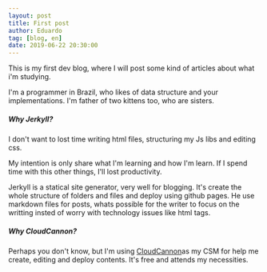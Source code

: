 ```yaml
---
layout: post
title: First post
author: Eduardo
tag: [blog, en]
date: 2019-06-22 20:30:00
---
```


This is my first dev blog, where I will post some kind of articles about what i'm studying.

I'm a programmer in Brazil, who likes of data structure and your implementations. I'm father of two kittens too, who are sisters.

##### Why Jerkyll?

I don't want to lost time writing html files, structuring my Js libs and editing css.

My intention is only share what I'm learning and how I'm learn. If I spend time with this other things, I'll lost productivity.

Jerkyll is a statical site generator, very well for blogging. It's create the whole structure of folders and files and deploy using github pages. He use markdown files for posts, whats possible for the writer to focus on the writting insted of worry with technology issues like html tags.

##### Why CloudCannon?

Perhaps you don't know, but I'm using [CloudCannon](https://app.cloudcannon.com/)as my CSM for help me create, editing and deploy contents. It's free and attends my necessities.